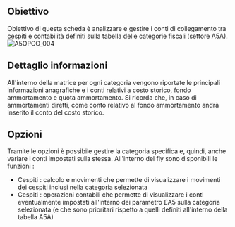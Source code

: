 ## Obiettivo
Obiettivo di questa scheda è analizzare e gestire i conti di collegamento tra cespiti e contabilità definiti sulla tabella delle categorie fiscali (settore A5A).
![A5OPCO_004](http://doc.smeup.com/immagini/MBDOC_SCH-A5OPCO_CO0/A5OPCO_004.png)
## Dettaglio informazioni
All'interno della matrice per ogni categoria vengono riportate le principali informazioni anagrafiche e i conti relativi a costo storico, fondo ammortamento e quota ammortamento.
Si ricorda che, in caso di ammortamenti diretti, come conto relativo al fondo ammortamento andrà inserito il conto del costo storico.

## Opzioni
Tramite le opzioni è possibile gestire la categoria specifica e, quindi, anche variare i conti impostati sulla stessa.
All'interno del fly sono disponibili le funzioni : 
-  Cespiti :  calcolo e movimenti che permette di visualizzare i movimenti dei cespiti inclusi nella categoria selezionata
-  Cespiti :  operazioni contabili che permette di visualizzare i conti eventualmente impostati all'interno dei parametro £A5 sulla categoria selezionata (e che sono prioritari rispetto a quelli definiti all'interno della tabella A5A)





